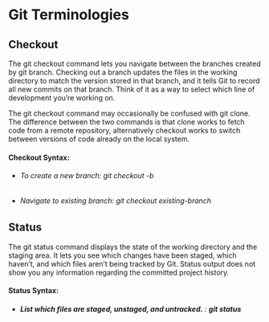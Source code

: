 # Git Terminologies

## Checkout

The git checkout command lets you navigate between the branches created by git branch. 
Checking out a branch updates the files in the working directory to match the version stored in that branch, and it tells Git to record all new commits on that branch. 
Think of it as a way to select which line of development you’re working on.

The git checkout command may occasionally be confused with git clone. 
The difference between the two commands is that clone works to fetch code from a remote repository,
alternatively checkout works to switch between versions of code already on the local system.

#### Checkout Syntax:

- ###### To create a new branch: *git checkout -b*

- ###### Navigate to existing branch: *git checkout existing-branch*

## Status

The git status command displays the state of the working directory and the staging area. 
It lets you see which changes have been staged, which haven’t, and which files aren’t being tracked by Git. 
Status output does not show you any information regarding the committed project history.

#### Status Syntax:

- ###### **List which files are staged, unstaged, and untracked.** :  ***git status***

